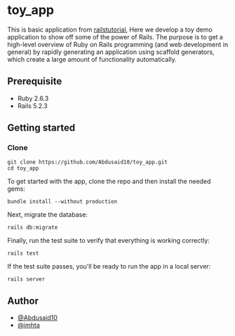 # toy_app

This is basic application from [railstutorial](https://www.railstutorial.org/book/toy_app), Here we develop a toy demo application to show off some of the power of Rails. The purpose is to get a high-level overview of Ruby on Rails programming (and web development in general) by rapidly generating an application using scaffold generators, which create a large amount of functionality automatically.

## Prerequisite

- Ruby 2.6.3
- Rails 5.2.3

## Getting started

### Clone

```
git clone https://github.com/Abdusaid10/toy_app.git
cd toy_app
```

To get started with the app, clone the repo and then install the needed gems:

```
bundle install --without production
```

Next, migrate the database:

```
rails db:migrate
```

Finally, run the test suite to verify that everything is working correctly:

```
rails test
```

If the test suite passes, you'll be ready to run the app in a local server:

```
rails server
```

## Author

- [@Abdusaid10](https://github.com/Abdusaid10)
- [@imhta](https://github.com/imhta)
